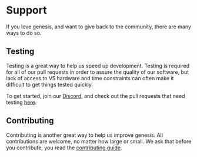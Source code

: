 # Support

If you love genesis, and want to give back to the community, there are many ways to do so.

## Testing

Testing is a great way to help us speed up development. Testing is required for all of our pull requests in order to assure the quality of our software, but lack of access to V5 hardware and time constraints can often make it difficult to get things tested quickly.

To get started, join our [Discord](https://discord.gg/pCHr7XZUTj), and check out the pull requests that need testing [here](https://github.com/genesis/genesis/pulls?q=is%3Aopen+is%3Apr+label%3A%22Needs+Testing%22).

## Contributing

Contributing is another great way to help us improve genesis. All contributions are welcome, no matter how large or small. We ask that before you contribute, you read the [contributing guide](./contribute.md).

